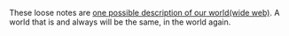 These loose notes are [one possible description of our world(wide web)](https://barnsworthburning.net/extracts/recUPqvklpbdy3pUD). A world that is and always will be the same, in the world again.